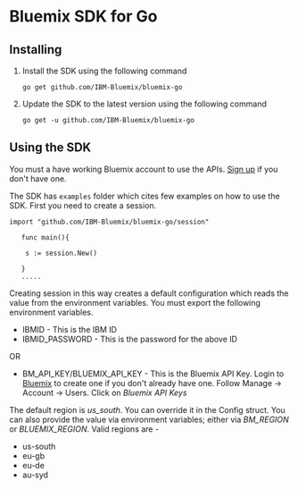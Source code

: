 # Bluemix SDK for Go

## Installing

1. Install the SDK using the following command

    ```go get github.com/IBM-Bluemix/bluemix-go```

2. Update the SDK to the latest version using the following command

    ```go get -u github.com/IBM-Bluemix/bluemix-go```


## Using the SDK

You must a have working Bluemix account to use the APIs. [Sign up](https://console.ng.bluemix.net/registration/?target=%2Fdashboard%2Fapps) if you don't have one.

The SDK has ```examples``` folder which cites few examples on how to use the SDK.
First you need to create a session.

```
import "github.com/IBM-Bluemix/bluemix-go/session"

   func main(){

    s := session.New()

   }
   .....
```
Creating session in this way creates a default configuration which reads the value from the environment variables.
You must export the following environment variables.
* IBMID - This is the IBM ID
* IBMID_PASSWORD - This is the password for the above ID

OR

* BM_API_KEY/BLUEMIX_API_KEY - This is the Bluemix API Key. Login to [Bluemix](https://console.ng.bluemix.net) to create one if you don't already have one. Follow Manage -> Account -> Users. Click on _Bluemix API Keys_

The default region is _us_south_. You can override it in the Config struct. You can also provide the value via environment variables; either via _BM_REGION_ or _BLUEMIX_REGION_. Valid regions are -
* us-south
* eu-gb
* eu-de
* au-syd



